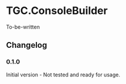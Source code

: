 # TGC.ConsoleBuilder

To-be-written

## Changelog

### 0.1.0
Initial version - Not tested and ready for usage.